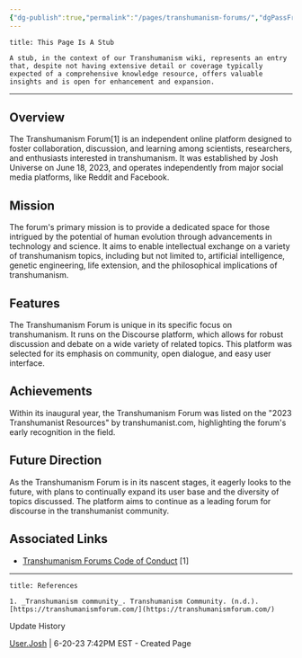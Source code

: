 ```yaml
---
{"dg-publish":true,"permalink":"/pages/transhumanism-forums/","dgPassFrontmatter":true}
---
```


```ad-warning
title: This Page Is A Stub

A stub, in the context of our Transhumanism wiki, represents an entry that, despite not having extensive detail or coverage typically expected of a comprehensive knowledge resource, offers valuable insights and is open for enhancement and expansion.

```


-----

## Overview

The Transhumanism Forum[1] is an independent online platform designed to foster collaboration, discussion, and learning among scientists, researchers, and enthusiasts interested in transhumanism. It was established by Josh Universe on June 18, 2023, and operates independently from major social media platforms, like Reddit and Facebook.

## Mission

The forum's primary mission is to provide a dedicated space for those intrigued by the potential of human evolution through advancements in technology and science. It aims to enable intellectual exchange on a variety of transhumanism topics, including but not limited to, artificial intelligence, genetic engineering, life extension, and the philosophical implications of transhumanism.

## Features

The Transhumanism Forum is unique in its specific focus on transhumanism. It runs on the Discourse platform, which allows for robust discussion and debate on a wide variety of related topics. This platform was selected for its emphasis on community, open dialogue, and easy user interface.

## Achievements

Within its inaugural year, the Transhumanism Forum was listed on the "2023 Transhumanist Resources" by transhumanist.com, highlighting the forum's early recognition in the field.

## Future Direction

As the Transhumanism Forum is in its nascent stages, it eagerly looks to the future, with plans to continually expand its user base and the diversity of topics discussed. The platform aims to continue as a leading forum for discourse in the transhumanist community.

## Associated Links

- [Transhumanism Forums Code of Conduct](https://transhumanism.wiki/Guidelines/Transhumanism+Forums+Code+of+Conduct) [1]

---

```ad-abstract
title: References

1. _Transhumanism community_. Transhumanism Community. (n.d.). [https://transhumanismforum.com/](https://transhumanismforum.com/)

```


Update History

[User.Josh](https://transhumanism.wiki/Contributors/Contributor+Profiles/User.Josh) | 6-20-23 7:42PM EST - Created Page